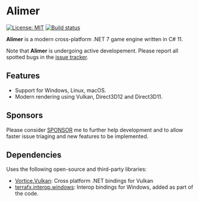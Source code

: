 # Alimer

[![License: MIT](https://img.shields.io/badge/License-MIT-green.svg)](https://github.com/amerkoleci/alimer_cs/blob/main/LICENSE)
[![Build status](https://github.com/amerkoleci/alimer_cs/workflows/Build/badge.svg)](https://github.com/amerkoleci/alimer_cs/actions)

**Alimer** is a modern cross-platform .NET 7 game engine written in C# 11.

Note that **Alimer** is undergoing active developement. Please report all spotted bugs in the [issue tracker](https://github.com/amerkoleci/alimer_cs/issues).

## Features

* Support for Windows, Linux, macOS.
* Modern rendering using Vulkan, Direct3D12 and Direct3D11.

## Sponsors
Please consider [SPONSOR](https://github.com/sponsors/amerkoleci) me to further help development and to allow faster issue triaging and new features to be implemented.

## Dependencies

Uses the following open-source and third-party libraries:

- [Vortice.Vulkan](https://github.com/amerkoleci/Vortice.Vulkan): Cross platform .NET bindings for Vulkan
- [terrafx.interop.windows](https://github.com/terrafx/terrafx.interop.windows): Interop bindings for Windows, added as part of the code.
